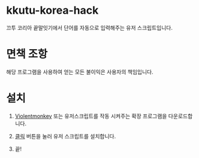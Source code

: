 # kkutu-korea-hack

끄투 코리아 끝말잇기에서 단어를 자동으로 입력해주는 유저 스크립트입니다.

# 면책 조항

해당 프로그램을 사용하여 얻는 모든 불이익은 사용자의 책임입니다.

# 설치

1. [Violentmonkey](https://violentmonkey.github.io/get-it/) 또는 유저스크립트를 작동 시켜주는 확장 프로그램을 다운로드합니다.

2. [클릭](https://raw.githubusercontent.com/green1052/kkutu-korea-hack/main/kkutu-korea-hack.user.js) 버튼을 눌러 유저 스크립트를 설치합니다.

3. 끝!
